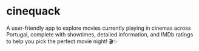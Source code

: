 # cinequack
A user-friendly app to explore movies currently playing in cinemas across Portugal, complete with showtimes, detailed information, and IMDb ratings to help you pick the perfect movie night! 🎬✨
